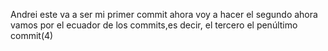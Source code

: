 Andrei
este va a ser mi primer commit
ahora voy a hacer el segundo
ahora vamos por el ecuador de los commits,es decir, el tercero
el penúltimo commit(4)